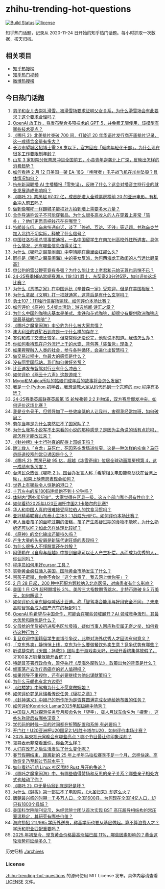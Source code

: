 # zhihu-trending-hot-questions

[![Build Status](https://github.com/justjavac/zhihu-trending-hot-questions/workflows/ci/badge.svg?branch=master)](https://github.com/justjavac/zhihu-trending-hot-questions/actions)
[![license](https://img.shields.io/github/license/justjavac/zhihu-trending-hot-questions)](https://github.com/justjavac/zhihu-trending-hot-questions/blob/master/LICENSE)

知乎热门话题，记录从 2020-11-24
日开始的知乎热门话题。每小时抓取一次数据，按天[归档](./archives)。

## 相关项目

- [知乎热搜榜](https://github.com/justjavac/zhihu-trending-top-search)
- [知乎热门视频](https://github.com/justjavac/zhihu-trending-hot-video)
- [微博热搜榜](https://github.com/justjavac/weibo-trending-hot-search)

## 今日热门话题

<!-- BEGIN -->
<!-- 最后更新时间 Thu Feb 13 2025 14:26:32 GMT+0800 (China Standard Time) -->

1. [男子和女儿去崇礼滑雪，被滑雪场要求证明父女关系，为什么滑雪场会有此要求？这个要求合理吗？](https://www.zhihu.com/question/11748227978)
1. [OpenAI 放王炸，将发布整合多项技术的 GPT-5，并免费无限使用，该模型有哪些技术亮点？](https://www.zhihu.com/question/12072969887)
1. [《哪吒 2》北美排片突破 700 间，打破近 20 年华语片发行商开画排片记录，这一成绩含金量有多大？](https://www.zhihu.com/question/12040197174)
1. [长沙市望城区招博士需 28 岁以下，官方回应「倾向年轻化干部」，为什么现在很多工作要限制年龄？](https://www.zhihu.com/question/11922275653)
1. [山东 3 家影院分账票房冲进全国前五，小县青年逆袭北上广深，反映出怎样的消费趋势？](https://www.zhihu.com/question/12037236866)
1. [如何看待 2 月 12 日美国一架 EA-18G 「咆哮者」电子战飞机在加州坠毁？具体情况如何？](https://www.zhihu.com/question/12077890240)
1. [杭州新闻联播 AI 主播播报「零失误」，反映了什么？这会对播音主持行业的就业发展造成影响吗？](https://www.zhihu.com/question/12009964306)
1. [《哪吒 2》票房超 97.02 亿，成首部进入全球票房榜前 20 的亚洲电影，有机会冲入前五吗？](https://www.zhihu.com/question/12083987320)
1. [做到像哪吒一样踢毽子能把对方拍到墙上需要多大力量？](https://www.zhihu.com/question/11797647515)
1. [合作导演称饺子不可能穿奢品，为什么很多高收入的人在穿着上非常「简朴」？他们更愿意把钱花在在哪里？](https://www.zhihu.com/question/11811496132)
1. [特朗普与俄、乌总统通电话，谈了「停战、互访、还钱」等话题，并称乌克兰加入北约不切实际，释放了什么信号？](https://www.zhihu.com/question/12073298413)
1. [中国驻洛杉矶总领事馆通报，一名中国留学生在南加州高校外住所遇害，具体什么情况，还有哪些信息值得关注？](https://www.zhihu.com/question/12080144681)
1. [为什么《哪吒之魔童闹海》中李靖能在鼎里面扛那么久?](https://www.zhihu.com/question/11765332794)
1. [同样是《哪吒之魔童闹海》中的美女反派，为何西海龙王敖闰的人气远比鹤童高?](https://www.zhihu.com/question/11998693825)
1. [申公豹的雷公鞭究竟有多强？为什么能让太上老君和元始天尊也忌惮不已？](https://www.zhihu.com/question/616791789)
1. [24-25赛季NBA常规赛湖人 119:131 爵士，东契奇23分钟5犯，如何评价这场比赛？](https://www.zhihu.com/question/12083386085)
1. [为什么《恶搞之家》在中国远比《辛普森一家》受欢迎，但是在美国相反？](https://www.zhihu.com/question/4859270978)
1. [为什么拿起《文明》打一把就通宵，这背后是有什么玄学吗？](https://www.zhihu.com/question/12033377032)
1. [勇士107：111独行侠客场输球，如何评价本场比赛？](https://www.zhihu.com/question/12092005193)
1. [如何评价《原神》5.4版本活动：游逸旅闻·诗汇之章？](https://www.zhihu.com/question/12039485186)
1. [为什么中国的咖啡店基本是美式、拿铁和花式咖啡，却很少有提供欧洲咖啡店里最基础的“咖啡”？](https://www.zhihu.com/question/601254231)
1. [《哪吒之魔童闹海》申公豹为什么被大家共情？](https://www.zhihu.com/question/11894164225)
1. [澳大利亚的铁矿石到底是一个什么样的存在？](https://www.zhihu.com/question/435393785)
1. [寒假和孩子交流比较多，但常常你还没说完，他就说不知道。我该怎么办？](https://www.zhihu.com/question/10301068586)
1. [你如何看待现在户外流行上千的水壶、背包等「装备党」现象？](https://www.zhihu.com/question/9835364878)
1. [如果猩猩融入人类的社会，参与各种循环，会进化出智慧吗？](https://www.zhihu.com/question/9097486184)
1. [做交易过程中，你最大的感悟是什么？](https://www.zhihu.com/question/663062246)
1. [没有阿里国际站，我们如何做好外贸？](https://www.zhihu.com/question/827340191)
1. [比亚迪发布智驾对行业有什么冲击？](https://www.zhihu.com/question/11883847394)
1. [如何评价《燕云十六声》这款游戏？](https://www.zhihu.com/question/8259435028)
1. [Mygo和Mujica乐队的姑娘们成年后的故事将会怎么发展?](https://www.zhihu.com/question/11898526725)
1. [我是一个 Python 初学者，我想请教大家从码代码到一个完整的 exe 程序有多远？](https://www.zhihu.com/question/11840999222)
1. [24-25赛季英超联赛英超第 15 轮埃弗顿 2:2 利物浦，双方赛后爆发冲突，如何评价这场比赛？](https://www.zhihu.com/question/12066981316)
1. [我是业务骨干，但领导加了一些效率低的人让我带，害得我经常加班，如何破局？](https://www.zhihu.com/question/10435154847)
1. [劳尔当年是为什么突然进不了国家队了？](https://www.zhihu.com/question/21494599)
1. [为什么我写小说写不出来看的小说的那种感觉？是因为主角说的话有点尬吗，那怎样才能改过来？](https://www.zhihu.com/question/11622676087)
1. [《封神榜》中土行孙真的配得上邓婵玉吗？](https://www.zhihu.com/question/333835174)
1. [跳江救人「白龙」马死亡，死因系突发肠道绞窄，这是一种怎样的疾病？马匹患肠道绞窄的常见诱因是什么？](https://www.zhihu.com/question/11974725475)
1. [《哪吒 2》票房已破 95 亿，超越《冰雪奇缘》位居全球动画票房榜第 4，这一成绩有多厉害？](https://www.zhihu.com/question/12027514929)
1. [台湾民众热议《哪吒 2 》，国台办发言人称「希望相关电影能够尽快在台湾上映」，如果上映票房表现会如何？](https://www.zhihu.com/question/12007155020)
1. [世界上有哪些令人惊艳的港口？](https://www.zhihu.com/question/37363902)
1. [十万左右的车180码连续跑不到十分钟吗？](https://www.zhihu.com/question/9429540331)
1. [体制内“两办组纪宣”，大家觉得在区县一级，这五个部门哪个最有性价比？](https://www.zhihu.com/question/11284170518)
1. [如何看待2025年U20亚洲杯中国2:1卡塔尔的比赛?](https://www.zhihu.com/question/12040113642)
1. [华人和中国人真的很难接受阿拉伯人的饮食习惯吗？](https://www.zhihu.com/question/647308931)
1. [亚冠精英联赛山东泰山主场3：1战胜光州FC，如何评价本场比赛？](https://www.zhihu.com/question/11950017502)
1. [老人当着孩子的面吃过期的蛋糕，孩子产生质疑过期的食物不能吃，为什么奶奶还可以吃？如此怎样处理比较好？](https://www.zhihu.com/question/10832953478)
1. [《原神》的文化输出还能持久吗？](https://www.zhihu.com/question/5570852602)
1. [产生大量的头皮屑是新陈代谢旺盛的表现吗？](https://www.zhihu.com/question/21873042)
1. [为什么很多人不懂股票还在炒股？](https://www.zhihu.com/question/3195969657)
1. [阿德勒在《自卑与超越》中提到自卑可以让人产生补偿，从而成为优秀的人，你认同吗？](https://www.zhihu.com/question/10786522307)
1. [程序员如何用好cursor 工具？](https://www.zhihu.com/question/1339583068)
1. [实物黄金疯狂涌入美国，国际黄金市场发生了什么？](https://www.zhihu.com/question/11788535610)
1. [带孩子逛街，你会不会说「这个太贵了，我去网上给你买」？](https://www.zhihu.com/question/11699277300)
1. [2 月 28 日起，200 种中药配方颗粒纳入北京医保，对病患者有什么影响？](https://www.zhihu.com/question/11797585774)
1. [美国 1 月 CPI 超预期增长 3%，美股三大指数期货跳水，比特币跌破 9.5 万美元，如何解读？](https://www.zhihu.com/question/12046273773)
1. [如何评价余承东疑似喊话比亚迪，称「智驾凑合能用与好用安全不同」？未来高阶智驾会成为国产汽车的标配吗？](https://www.zhihu.com/question/11904160750)
1. [OpenAI 称希望与中国合作，可能会在哪些领域展开？AI 领域竞争激烈，其最大优势和隐忧是什么？](https://www.zhihu.com/question/11985031817)
1. [父母给的年货被扔进服务区垃圾箱，疑似当事人回应称实属无奈之举，如何看待这种行为？](https://www.zhihu.com/question/11827129609)
1. [复旦欢迎中国籍留学生直博引争议，此举对海外优秀人才回流有何意义？](https://www.zhihu.com/question/12028619696)
1. [「京东外卖」静悄悄上线，京东为什么要做餐饮外卖生意？竞争优势有哪些？](https://www.zhihu.com/question/11511690178)
1. [听说捷克的《天国：拯救2》团队由于游戏卖太好，已经开香槟集体放假了，才100多万销量就能开香槟了？](https://www.zhihu.com/question/11923484259)
1. [特朗普签署行政命令，暂停执行《反海外腐败法》，政策出台的背景是什么？](https://www.zhihu.com/question/11887901298)
1. [倾家荡产去治疗患癌症的老人值得吗？](https://www.zhihu.com/question/266071807)
1. [如果领导不重视你，还有必要继续为他出谋献策吗？](https://www.zhihu.com/question/11878570955)
1. [为什么元朝也有北方边患?](https://www.zhihu.com/question/11046133721)
1. [《红楼梦》中鸳鸯为什么不愿意做姨娘？](https://www.zhihu.com/question/11876835811)
1. [如何评价梦见月瑞希传说任务《貘枕之章》?](https://www.zhihu.com/question/11992607297)
1. [《封神演义》中妲己的所作所为是否算圆满完成女娲给她布置的任务？](https://www.zhihu.com/question/39249005)
1. [如何评价Kendrick Lamar2025年超级碗中场秀？](https://www.zhihu.com/question/11846948554)
1. [中国载人月球探测任务登月服命名为「望宇」，载人月球车命名为「探索」，这些名称背后有哪些深意？](https://www.zhihu.com/question/11981860892)
1. [学代码的时候一半的时间都在折腾配置和系统,有必要吗？](https://www.zhihu.com/question/8435690673)
1. [开门红！U20亚洲杯U20国足2:1战胜卡塔尔U20，如何评价本场比赛？](https://www.zhihu.com/question/12044929294)
1. [2025 年央视元宵晚会有哪些亮点？哪个节目最让你印象深刻？](https://www.zhihu.com/question/12037681290)
1. [领导表示非常看重你，你会怎么样？](https://www.zhihu.com/question/662706135)
1. [人们在改开之后生活发生了什么变化呢？](https://www.zhihu.com/question/3232154336)
1. [春节假期结束，距离新的 25 年上半年马拉松赛季不足一个月，怎样快速、高效恢复乃至超过节前水平？](https://www.zhihu.com/question/11144043211)
1. [如何看待近期 Linux 社区围绕 Rust 展开的争论？](https://www.zhihu.com/question/11940762516)
1. [《哪吒之魔童闹海》中，有哪些值得赞扬和反思的亲子关系？哪些亲子相处方式也触动了你？](https://www.zhihu.com/question/11161203483)
1. [《哪吒 2》中无量仙翁到底是好是坏？](https://www.zhihu.com/question/11766338153)
1. [为什么《魁拔》第一部进不了电影院，《大圣归来》却这么火？](https://www.zhihu.com/question/33043288)
1. [唐朝最兴盛的时期一千多万人口，全国1600县，为何现在全国14亿人口，却只有1800个县城？](https://www.zhihu.com/question/11204460564)
1. [美国科学院院刊显示，朱经武院士团队首次实现 BST 高压超导相结构的常压室温稳定，其研究有哪些价值？](https://www.zhihu.com/question/11915449278)
1. [海底捞招 211/985 学历外送员，称高学历也要从基层做起，算不算浪费人才？学历和职业匹配重要吗？](https://www.zhihu.com/question/11988383363)
1. [2025 年初至今，现货黄金价格最高涨幅已超 11%，哪些因素影响的？黄金这轮涨势将延续多久？](https://www.zhihu.com/question/11897359810)

<!-- END -->

历史归档 [./archives](./archives)

### License

[zhihu-trending-hot-questions](https://github.com/justjavac/zhihu-trending-hot-questions)
的源码使用 MIT License 发布。具体内容请查看 [LICENSE](./LICENSE) 文件。
